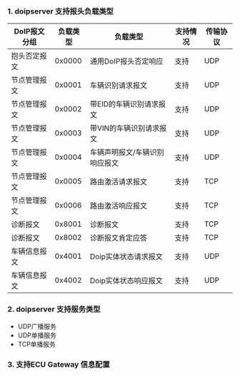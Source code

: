 ### 1. doipserver 支持报头负载类型

| DoIP报文分组 | 负载类型 | 负载类型 | 支持情况 | 传输协议 |
|-------|-------|-------|-------|-------|
| 抱头否定报文 | 0x0000 | 通用DoIP报头否定响应 | 支持 | UDP |
| 节点管理报文 | 0x0001 | 车辆识别请求报文 | 支持 | UDP |
| 节点管理报文 | 0x0002 | 带EID的车辆识别请求报文 | 支持 | UDP |
| 节点管理报文 | 0x0003 | 带VIN的车辆识别请求报文 | 支持 | UDP |
| 节点管理报文 | 0x0004 | 车辆声明报文/车辆识别响应报文 | 支持 | UDP |
| 节点管理报文 | 0x0005 | 路由激活请求报文 | 支持 | TCP |
| 节点管理报文 | 0x0006 | 路由激活响应报文 | 支持 | TCP |
| 诊断报文 | 0x8001 | 诊断报文 | 支持 | TCP |
| 诊断报文 | 0x8002 | 诊断报文肯定应答 | 支持 | TCP |
| 车辆信息报文 | 0x4001 | Doip实体状态请求报文 | 支持 | UDP |
| 车辆信息报文 | 0x4002 | Doip实体状态响应报文 | 支持 | UDP |

### 2. doipserver 支持服务类型

- UDP广播服务
- UDP单播服务
- TCP单播服务

### 3. 支持ECU Gateway 信息配置